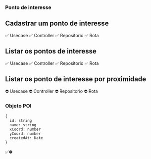 ### Ponto de interesse

## Cadastrar um ponto de interesse

✅ Usecase
✅ Controller
✅ Repositorio
✅ Rota

## Listar os pontos de interesse

✅ Usecase
✅ Controller
✅ Repositorio
✅ Rota

## Listar os ponto de interesse por proximidade

⛔ Usecase
⛔ Controller
⛔ Repositorio
⛔ Rota

### Objeto POI

```
{
  id: string
  name: string
  xCoord: number
  yCoord: number
  createdAt: Date
}
```

✅⛔
